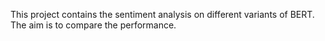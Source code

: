 This project contains the sentiment analysis on different variants of BERT. The aim is to compare the performance.
